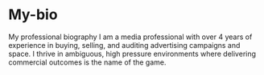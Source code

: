 # My-bio
My professional biography
I am a media professional with over 4 years of experience in buying, selling, and auditing advertising campaigns and space.
I thrive in ambiguous, high pressure environments where delivering commercial outcomes is the name of the game.
